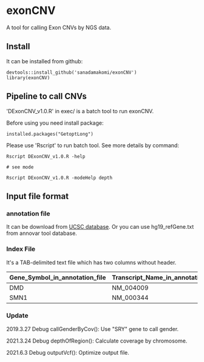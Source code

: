 # exonCNV
A tool for calling Exon CNVs by NGS data.

## Install
It can be installed from github:

```
devtools::install_github('sanadamakomi/exonCNV')
library(exonCNV)
```

## Pipeline to call CNVs
'DExonCNV_v1.0.R' in exec/ is a batch tool to run exonCNV.

Before using you need install package:

```
installed.packages("GetoptLong")
```

Please use 'Rscript' to run batch tool. See more details by command:

```
Rscript DExonCNV_v1.0.R -help

# see mode

Rscript DExonCNV_v1.0.R -modeHelp depth
```

## Input file format

### annotation file

It can be download from [UCSC database](http://hgdownload.cse.ucsc.edu/goldenPath/hg19/database/refGene.txt.gz). Or you can use hg19_refGene.txt from annovar tool database.

### Index File

It's a TAB-delimited text file which has two columns without header.

|Gene_Symbol_in_annotation_file|Transcript_Name_in_annotation_file|
|-|-|
|DMD|NM_004009|
|SMN1|NM_000344|

### Update

2019.3.27 Debug callGenderByCov(): Use "SRY" gene to call gender.

2021.3.24 Debug depthOfRegion(): Calculate coverage by chromosome.

2021.6.3  Debug outputVcf(): Optimize output file.
